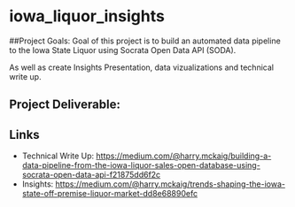 # iowa_liquor_insights

##Project Goals: 
Goal of this project is to build an automated data pipeline to the Iowa State Liquor using Socrata Open Data API (SODA).

As well as create Insights Presentation, data vizualizations and technical write up.

## Project Deliverable:

## Links
- Technical Write Up: https://medium.com/@harry.mckaig/building-a-data-pipeline-from-the-iowa-liquor-sales-open-database-using-socrata-open-data-api-f21875dd6f2c
- Insights: https://medium.com/@harry.mckaig/trends-shaping-the-iowa-state-off-premise-liquor-market-dd8e68890efc




